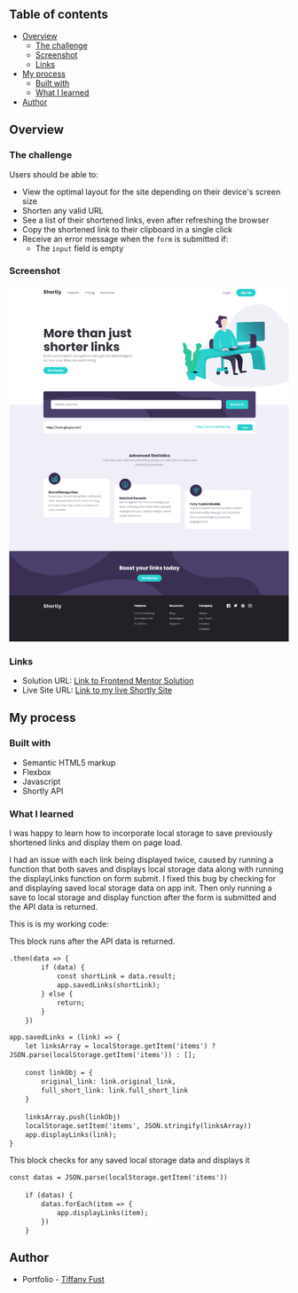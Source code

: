 
## Table of contents

- [Overview](#overview)
  - [The challenge](#the-challenge)
  - [Screenshot](#screenshot)
  - [Links](#links)
- [My process](#my-process)
  - [Built with](#built-with)
  - [What I learned](#what-i-learned)
- [Author](#author)

## Overview

### The challenge

Users should be able to:

- View the optimal layout for the site depending on their device's screen size
- Shorten any valid URL
- See a list of their shortened links, even after refreshing the browser
- Copy the shortened link to their clipboard in a single click
- Receive an error message when the `form` is submitted if:
  - The `input` field is empty

### Screenshot

![](./images/myFinishedSite.png)

### Links

- Solution URL: [Link to Frontend Mentor Solution](https://www.frontendmentor.io/challenges/url-shortening-api-landing-page-2ce3ob-G)
- Live Site URL: [Link to my live Shortly Site](https://shortly-url-shortening-api.netlify.app/)

## My process

### Built with

- Semantic HTML5 markup
- Flexbox
- Javascript
- Shortly API

### What I learned

I was happy to learn how to incorporate local storage to save previously shortened links and display them on page load. 

I had an issue with each link being displayed twice, caused by running a function that both saves and displays local storage data along with running the displayLinks function on form submit. I fixed this bug by checking for and displaying saved local storage data on app init. Then only running a save to local storage and display function after the form is submitted and the API data is returned.

This is is my working code:

This block runs after the API data is returned.
```
.then(data => {
        if (data) {
            const shortLink = data.result;
            app.savedLinks(shortLink);
        } else {
            return;
        }
    })
```

```
app.savedLinks = (link) => {
    let linksArray = localStorage.getItem('items') ? JSON.parse(localStorage.getItem('items')) : [];
    
    const linkObj = {
        original_link: link.original_link,
        full_short_link: link.full_short_link
    }

    linksArray.push(linkObj)
    localStorage.setItem('items', JSON.stringify(linksArray))
    app.displayLinks(link);
}
```

This block checks for any saved local storage data and displays it

```
const datas = JSON.parse(localStorage.getItem('items'))
    
    if (datas) {
        datas.forEach(item => {
            app.displayLinks(item);
        })
    }
```


## Author

- Portfolio - [Tiffany Fust](https://tiffanyfust.ca/)

